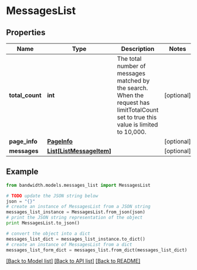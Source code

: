 # MessagesList


## Properties
Name | Type | Description | Notes
------------ | ------------- | ------------- | -------------
**total_count** | **int** | The total number of messages matched by the search. When the request has limitTotalCount set to true this value is limited to 10,000. | [optional] 
**page_info** | [**PageInfo**](PageInfo.md) |  | [optional] 
**messages** | [**List[ListMessageItem]**](ListMessageItem.md) |  | [optional] 

## Example

```python
from bandwidth.models.messages_list import MessagesList

# TODO update the JSON string below
json = "{}"
# create an instance of MessagesList from a JSON string
messages_list_instance = MessagesList.from_json(json)
# print the JSON string representation of the object
print MessagesList.to_json()

# convert the object into a dict
messages_list_dict = messages_list_instance.to_dict()
# create an instance of MessagesList from a dict
messages_list_form_dict = messages_list.from_dict(messages_list_dict)
```
[[Back to Model list]](../README.md#documentation-for-models) [[Back to API list]](../README.md#documentation-for-api-endpoints) [[Back to README]](../README.md)



